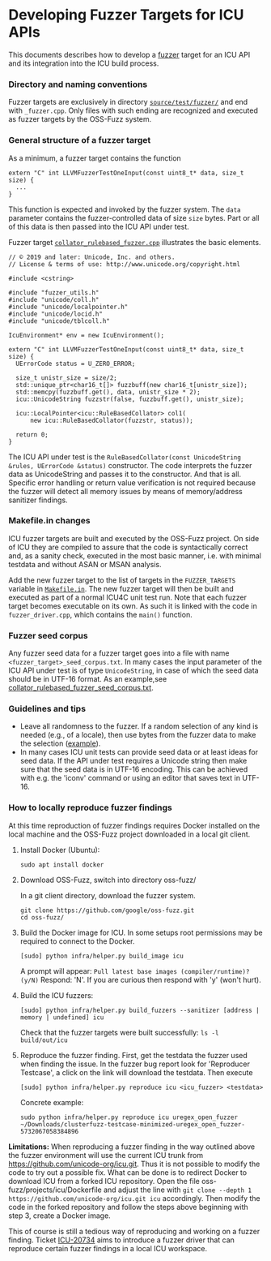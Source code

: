 <!--
© 2019 and later: Unicode, Inc. and others.
License & terms of use: http://www.unicode.org/copyright.html
-->

Developing Fuzzer Targets for ICU APIs
======================================

This documents describes how to develop a [fuzzer](https://opensource.google.com/projects/oss-fuzz)
target for an ICU API and its integration into the ICU build process.

### Directory and naming conventions

Fuzzer targets are exclusively in directory
[`source/test/fuzzer/`](https://github.com/unicode-org/icu/tree/master/icu4c/source/test/fuzzer)
and end with `_fuzzer.cpp`. Only files with such ending are recognized and executed as fuzzer
targets by the OSS-Fuzz system.

### General structure of a fuzzer target

As a minimum, a fuzzer target contains the function


```
extern "C" int LLVMFuzzerTestOneInput(const uint8_t* data, size_t size) {
  ...
}
```

This function is expected and invoked by the fuzzer system. The `data` parameter contains the
fuzzer-controlled data of size `size` bytes. Part or all of this data is then passed into the
ICU API under test.

Fuzzer target
[`collator_rulebased_fuzzer.cpp`](https://github.com/unicode-org/icu/blob/master/icu4c/source/test/fuzzer/collator_rulebased_fuzzer.cpp)
illustrates the basic elements.

```
// © 2019 and later: Unicode, Inc. and others.
// License & terms of use: http://www.unicode.org/copyright.html

#include <cstring>

#include "fuzzer_utils.h"
#include "unicode/coll.h"
#include "unicode/localpointer.h"
#include "unicode/locid.h"
#include "unicode/tblcoll.h"

IcuEnvironment* env = new IcuEnvironment();

extern "C" int LLVMFuzzerTestOneInput(const uint8_t* data, size_t size) {
  UErrorCode status = U_ZERO_ERROR;

  size_t unistr_size = size/2;
  std::unique_ptr<char16_t[]> fuzzbuff(new char16_t[unistr_size]);
  std::memcpy(fuzzbuff.get(), data, unistr_size * 2);
  icu::UnicodeString fuzzstr(false, fuzzbuff.get(), unistr_size);

  icu::LocalPointer<icu::RuleBasedCollator> col1(
      new icu::RuleBasedCollator(fuzzstr, status));

  return 0;
}
```

The ICU API under test is the `RuleBasedCollator(const UnicodeString &rules, UErrorCode &status)`
constructor. The code interprets the fuzzer data as UnicodeString and passes it to the constructor.
And that is all. Specific error handling or return value verification is not required because the
fuzzer will detect all memory issues by means of memory/address sanitizer findings.

### Makefile.in changes

ICU fuzzer targets are built and executed by the OSS-Fuzz project. On side of ICU they are compiled
to assure that the code is syntactically correct and, as a sanity check, executed in the most basic
manner, i.e. with minimal testdata and without ASAN or MSAN analysis.

Add the new fuzzer target to the list of targets in the `FUZZER_TARGETS` variable in
[`Makefile.in`](https://github.com/unicode-org/icu/blob/master/icu4c/source/test/fuzzer/Makefile.in).
The new fuzzer target will then be built and executed as part of a normal ICU4C unit test run. Note
that each fuzzer target becomes executable on its own. As such it is linked with the code in
`fuzzer_driver.cpp`, which contains the `main()` function.

### Fuzzer seed corpus

Any fuzzer seed data for a fuzzer target goes into a file with name `<fuzzer_target>_seed_corpus.txt`.
In many cases the input parameter of the ICU API under test is of type `UnicodeString`, in case
of which the seed data should be in UTF-16 format. As an example,see
[collator_rulebased_fuzzer_seed_corpus.txt](https://github.com/unicode-org/icu/blob/master/icu4c/source/test/fuzzer/collator_rulebased_fuzzer_seed_corpus.txt).

### Guidelines and tips

*   Leave all randomness to the fuzzer. If a random selection of any kind is needed (e.g., of a
    locale), then use bytes from the fuzzer data to make the selection
    ([example](https://github.com/unicode-org/icu/blob/master/icu4c/source/test/fuzzer/break_iterator_fuzzer.cpp)).
*   In many cases ICU unit tests can provide seed data or at least ideas for seed data. If the API
    under test requires a Unicode string then make sure that the seed data is in UTF-16 encoding.
    This can be achieved with e.g. the 'iconv' command or using an editor that saves text in UTF-16.

### How to locally reproduce fuzzer findings

At this time reproduction of fuzzer findings requires Docker installed on the local machine and the
OSS-Fuzz project downloaded in a local git client.

1.  Install Docker (Ubuntu):

    ```
    sudo apt install docker
    ```
2.  Download OSS-Fuzz, switch into directory oss-fuzz/

    In a git client directory, download the fuzzer system.

    ```
    git clone https://github.com/google/oss-fuzz.git
    cd oss-fuzz/
    ```
3.  Build the Docker image for ICU.
    In some setups root permissions may be required to connect to the Docker.

    ```
    [sudo] python infra/helper.py build_image icu
    ```
    A prompt will appear: `Pull latest base images (compiler/runtime)? (y/N)`
    Respond: 'N'. If you are curious then respond with 'y' (won't hurt).
4.  Build the ICU fuzzers:

    ```
    [sudo] python infra/helper.py build_fuzzers --sanitizer [address | memory | undefined] icu
    ```
    Check that the fuzzer targets were built successfully: ```ls -l build/out/icu```

5.   Reproduce the fuzzer finding.
     First, get the testdata the fuzzer used when finding the issue. In the fuzzer bug report look
     for 'Reproducer Testcase', a click on the link will download the testdata. Then execute

     ```
     [sudo] python infra/helper.py reproduce icu <icu_fuzzer> <testdata>
     ```
     Concrete example:

     ```
     sudo python infra/helper.py reproduce icu uregex_open_fuzzer  ~/Downloads/clusterfuzz-testcase-minimized-uregex_open_fuzzer-5732067058384896
     ```

**Limitations:** When reproducing a fuzzer finding in the way outlined above the fuzzer environment
will use the current ICU trunk from https://github.com/unicode-org/icu.git. Thus it is not possible
to modify the code to try out a possible fix. What can be done is to redirect Docker to download ICU
from a forked ICU repository. Open the file oss-fuzz/projects/icu/Dockerfile and adjust the line
with `git clone --depth 1 https://github.com/unicode-org/icu.git icu` accordingly. Then modify
the code in the forked repository and follow the steps above beginning with step 3, create a Docker
image.

This of course is still a tedious way of reproducing and working on a fuzzer finding. Ticket
[ICU-20734](https://unicode-org.atlassian.net/browse/ICU-20734) aims to introduce a fuzzer driver
that can reproduce certain fuzzer findings in a local ICU workspace.
